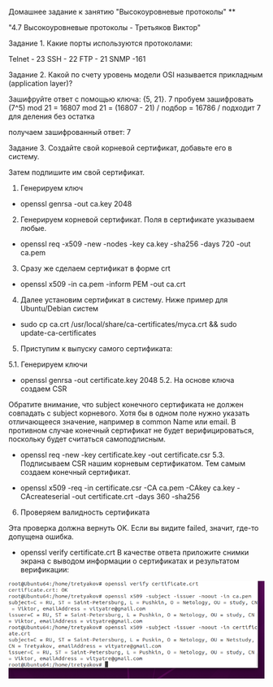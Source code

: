Домашнее задание к занятию "Высокоуровневые протоколы"
**

"4.7 Высокоуровневые протоколы - Третьяков Виктор"

Задание 1.
Какие порты используются протоколами:

Telnet - 23
SSH - 22
FTP - 21
SNMP -161


Задание 2.
Какой по счету уровень модели OSI называется прикладным (application layer)?

Зашифруйте ответ с помощью ключа: {5, 21}.
7 пробуем зашифровать
(7^5) mod 21 = 16807 mod 21 = (16807 - 21) / подбор = 16786 / подходит 7 для деления без остатка

получаем зашифрованный ответ: 7

Задание 3.
Создайте свой корневой сертификат, добавьте его в систему.

Затем подпишите им свой сертификат.

1. Генерируем ключ

- openssl genrsa -out ca.key 2048
2. Генерируем корневой сертификат. Поля в сертификате указываем любые.

- openssl req -x509 -new -nodes -key ca.key -sha256 -days 720 -out ca.pem
3. Сразу же сделаем сертификат в форме crt

- openssl x509 -in ca.pem -inform PEM -out ca.crt
4. Далее установим сертификат в систему. Ниже пример для Ubuntu/Debian систем

- sudo cp ca.crt /usr/local/share/ca-certificates/myca.crt && sudo update-ca-certificates
5. Приступим к выпуску самого сертификата:

5.1. Генерируем ключи

- openssl genrsa -out certificate.key 2048
5.2. На основе ключа создаем CSR

Обратите внимание, что subject конечного сертификата не должен совпадать с subject корневого. Хотя бы в одном поле нужно указать отличающееся значение, например в common Name или email. В противном случае конечный сертификат не будет верифицироваться, поскольку будет считаться самоподписным.

- openssl req -new -key certificate.key -out certificate.csr
5.3. Подписываем CSR нашим корневым сертификатом. Тем самым создаем конечный сертификат.

- openssl x509 -req -in certificate.csr -CA ca.pem -CAkey ca.key -CAcreateserial -out certificate.crt -days 360 -sha256
6. Проверяем валидность сертификата

Эта проверка должна вернуть OK. Если вы видите failed, значит, где-то допущена ошибка.

- openssl verify certificate.crt
В качестве ответа приложите снимки экрана с выводом информации о сертификатах и результатом верификации:

![](/network/highlevel_protocols/task3.png)
